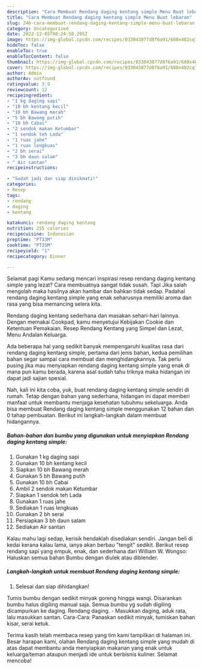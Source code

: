```yaml
---
description: "Cara Membuat Rendang daging kentang simple Menu Buat lebaran"
title: "Cara Membuat Rendang daging kentang simple Menu Buat lebaran"
slug: 246-cara-membuat-rendang-daging-kentang-simple-menu-buat-lebaran
category: Uncategorized
date: 2022-12-05T08:24:58.295Z
image: https://img-global.cpcdn.com/recipes/033043877d8f6a91/680x482cq70/rendang-daging-kentang-simple-foto-resep-utama.jpg
hideToc: false
enableToc: true
enableTocContent: false
thumbnail: https://img-global.cpcdn.com/recipes/033043877d8f6a91/680x482cq70/rendang-daging-kentang-simple-foto-resep-utama.jpg
cover: https://img-global.cpcdn.com/recipes/033043877d8f6a91/680x482cq70/rendang-daging-kentang-simple-foto-resep-utama.jpg
author: Admin
authorAv: notfound
ratingvalue: 3.9
reviewcount: 12
recipeingredient:
- "1 kg daging sapi"
- "10 bh kentang kecil"
- "10 bh Bawang merah"
- "5 bh Bawang putih"
- "10 bh Cabai"
- "2 sendok makan Ketumbar"
- "1 sendok teh Lada"
- "1 ruas jahe"
- "1 ruas lengkuas"
- "2 bh serai"
- "3 bh daun salam"
- " Air santan"
recipeinstructions:

- "Sudah jadi dan siap dinikmati!"
categories:
- Resep
tags:
- rendang
- daging
- kentang

katakunci: rendang daging kentang 
nutrition: 255 calories
recipecuisine: Indonesian
preptime: "PT33M"
cooktime: "PT35M"
recipeyield: "1"
recipecategory: Dinner

---
```



Selamat pagi Kamu sedang mencari inspirasi resep rendang daging kentang simple yang lezat? Cara membuatnya sangat tidak susah. Tapi Jika salah mengolah maka hasilnya akan hambar dan bahkan tidak sedap. Padahal rendang daging kentang simple yang enak seharusnya memiliki aroma dan rasa yang bisa memancing selera kita.


Rendang daging kentang sederhana dan masakan sehari-hari lainnya. Dengan memakai Cookpad, kamu menyetujui Kebijakan Cookie dan Ketentuan Pemakaian. Resep Rendang Kentang yang Simpel dan Lezat, Menu Andalan Keluarga.

Ada beberapa hal yang sedikit banyak mempengaruhi kualitas rasa dari rendang daging kentang simple, pertama dari jenis bahan, kedua pemilihan bahan segar sampai cara membuat dan menghidangkannya. Tak perlu pusing jika mau menyiapkan rendang daging kentang simple yang enak di mana pun kamu berada, karena asal sudah tahu triknya maka hidangan ini dapat jadi sajian spesial.


Nah, kali ini kita coba, yuk, buat rendang daging kentang simple sendiri di rumah. Tetap dengan bahan yang sederhana, hidangan ini dapat memberi manfaat untuk membantu menjaga kesehatan tubuhmu sekeluarga. Anda bisa membuat Rendang daging kentang simple menggunakan 12 bahan dan 0 tahap pembuatan. Berikut ini langkah-langkah dalam membuat hidangannya.

<!--inarticleads1-->

##### Bahan-bahan dan bumbu yang digunakan untuk menyiapkan Rendang daging kentang simple:

1. Gunakan 1 kg daging sapi
1. Gunakan 10 bh kentang kecil
1. Siapkan 10 bh Bawang merah
1. Gunakan 5 bh Bawang putih
1. Gunakan 10 bh Cabai
1. Ambil 2 sendok makan Ketumbar
1. Siapkan 1 sendok teh Lada
1. Gunakan 1 ruas jahe
1. Sediakan 1 ruas lengkuas
1. Gunakan 2 bh serai
1. Persiapkan 3 bh daun salam
1. Sediakan  Air santan


Kalau mahu lagi sedap, kerisik hendaklah disediakan sendiri. Jangan beli di kedai kerana kalau lama, ianya akan berbau &#34;tengit&#34; sedikit. Berikut resep rendang sapi yang empuk, enak, dan sederhana dari William W. Wongso: Haluskan semua bahan Bumbu dengan diulek atau diblender. 

<!--inarticleads2-->

##### Langkah-langkah untuk membuat Rendang daging kentang simple:


1. Selesai dan siap dihidangkan!

Tumis bumbu dengan sedikit minyak goreng hingga wangi. Disarankan bumbu halus digiling manual saja. Semua bumbu yg sudah digiling dicampurkan ke daging. Rendang daging. - Masukkan daging, aduk rata, lalu masukkan santan. Cara-Cara: Panaskan sedikit minyak, tumiskan bahan kisar, serai ketuk. 

Terima kasih telah membaca resep yang tim kami tampilkan di halaman ini. Besar harapan kami, olahan Rendang daging kentang simple yang mudah di atas dapat membantu anda menyiapkan makanan yang enak untuk keluarga/teman ataupun menjadi ide untuk berbisnis kuliner. Selamat mencoba!
